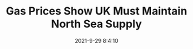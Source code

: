 ---
"title": "Gas Prices Show UK Must Maintain North Sea Supply"
"date": "2021-9-29 8:4:10"
"feed_name": "RIGZONE"
"feed_website": "http://www.rigzone.com/"
"feed_rss": "http://www.rigzone.com/news/rss/rigzone_latest.aspx"
"link": "https://www.rigzone.com/news/gas_prices_show_uk_must_maintain_north_sea_supply-29-sep-2021-166562-article/?rss=true"
"source": "None"
"file": "_posts/2021-1-1-a36e80dd56294d35e2845d44e844befbf22399cd.md"
"accident": "0"
"drilling": "0"
"dead": "0"
"injured": "0"
"arrested": "0"
"where": "unknown site"
"causes": "unknown"
"place": "unknown place"
---